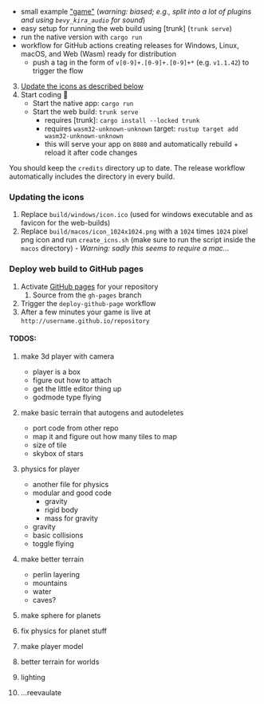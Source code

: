 * small example ["game"](https://niklasei.github.io/bevy_game_template/) (*warning: biased; e.g., split into a lot of plugins and using `bevy_kira_audio` for sound*)
* easy setup for running the web build using [trunk] (`trunk serve`) 
* run the native version with `cargo run`
* workflow for GitHub actions creating releases for Windows, Linux, macOS, and Web (Wasm) ready for distribution
    * push a tag in the form of `v[0-9]+.[0-9]+.[0-9]+*` (e.g. `v1.1.42`) to trigger the flow


 3. [Update the icons as described below](#updating-the-icons)
 4. Start coding :tada:
    * Start the native app: `cargo run`
    * Start the web build: `trunk serve`
       * requires [trunk]: `cargo install --locked trunk`
       * requires `wasm32-unknown-unknown` target: `rustup target add wasm32-unknown-unknown`
       * this will serve your app on `8080` and automatically rebuild + reload it after code changes

You should keep the `credits` directory up to date. The release workflow automatically includes the directory in every build.

### Updating the icons
 1. Replace `build/windows/icon.ico` (used for windows executable and as favicon for the web-builds)
 2. Replace `build/macos/icon_1024x1024.png` with a `1024` times `1024` pixel png icon and run `create_icns.sh` (make sure to run the script inside the `macos` directory) - _Warning: sadly this seems to require a mac..._

### Deploy web build to GitHub pages
 1. Activate [GitHub pages](https://pages.github.com/) for your repository
    1. Source from the `gh-pages` branch
 2. Trigger the `deploy-github-page` workflow
 3. After a few minutes your game is live at `http://username.github.io/repository`



#### TODOS:
1. make 3d player with camera
   - player is a box
   - figure out how to attach
   - get the little editor thing up
   - godmode type flying

2. make basic terrain that autogens and autodeletes
   - port code from other repo
   - map it and figure out how many tiles to map
   - size of tile
   - skybox of stars

3. physics for player
   - another file for physics 
   - modular and good code
      - gravity
      - rigid body
      - mass for gravity
   - gravity
   - basic collisions
   - toggle flying

4. make better terrain
   - perlin layering
   - mountains
   - water
   - caves?
   
5. make sphere for planets
6. fix physics for planet stuff
7. make player model
8. better terrain for worlds
9. lighting
10. ...reevaulate

